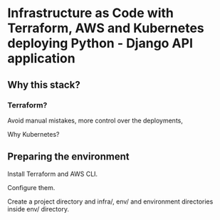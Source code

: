 # Infrastructure as Code with Terraform, AWS and Kubernetes deploying Python - Django API application

## Why this stack?

### Terraform?

Avoid manual mistakes, more control over the deployments, 

Why Kubernetes?

## Preparing the environment

Install Terraform and AWS CLI.

Configure them.

Create a project directory and infra/, env/ and environment directories inside env/ directory.

